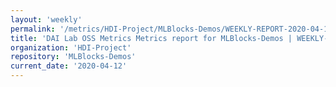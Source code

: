 ```yaml
---
layout: 'weekly'
permalink: '/metrics/HDI-Project/MLBlocks-Demos/WEEKLY-REPORT-2020-04-12'
title: 'DAI Lab OSS Metrics Metrics report for MLBlocks-Demos | WEEKLY-REPORT-2020-04-12'
organization: 'HDI-Project'
repository: 'MLBlocks-Demos'
current_date: '2020-04-12'
---
```

